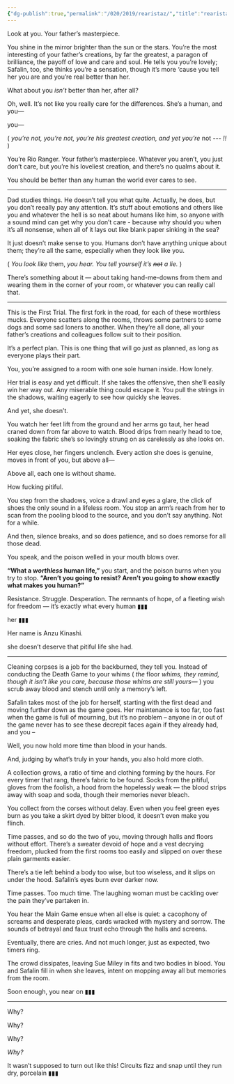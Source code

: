 ```yaml
---
{"dg-publish":true,"permalink":"/020/2019/rearistaz/","title":"rearistaz.","tags":["YTTD","Unfinished"],"noteIcon":"1","created":"2024-09-26T13:45:04.180-07:00","updated":"2024-09-26T15:44:06.563-07:00"}
---
```


Look at you. Your father’s masterpiece.

You shine in the mirror brighter than the sun or the stars. You’re the most interesting of your father’s creations, by far the greatest, a paragon of brilliance, the payoff of love and care and soul. He tells you you’re lovely; Safalin, too, she thinks you’re a sensation, though it’s more ‘cause you tell her you are and you’re real better than her.

What about you *isn’t* better than her, after all?

Oh, well. It’s not like you really care for the differences. She’s a human, and you—

you—

( *you’re not, you’re not, you’re his greatest creation, and yet you’re* not *--- !!* )

You’re Rio Ranger. Your father’s masterpiece. Whatever you aren’t, you just don’t care, but you’re his loveliest creation, and there’s no qualms about it.

You should be better than any human the world ever cares to see.

---

Dad studies things. He doesn’t tell you what quite. Actually, he does, but you don’t reeally pay any attention. It’s stuff about emotions and others like you and whatever the hell is so neat about humans like him, so anyone with a sound mind can get why you don’t care - because why should you when it’s all nonsense, when all of it lays out like blank paper sinking in the sea?

It just doesn’t make sense to you. Humans don’t have anything unique about them; they’re all the same, especially when they look like you.

( *You look like* them, *you hear. You tell yourself it’s ~~not~~ a lie.* )

There’s something about it — about taking hand-me-downs from them and wearing them in the corner of your room, or whatever you can really call that. 

---

This is the First Trial. The first fork in the road, for each of these worthless mucks. Everyone scatters along the rooms, throws some partners to some dogs and some sad loners to another. When they’re all done, all your father’s creations and colleagues follow suit to their position.

It’s a perfect plan. This is one thing that will go just as planned, as long as everyone plays their part.

You, you’re assigned to a room with one sole human inside. How lonely.

Her trial is easy and yet difficult. If she takes the offensive, then she’ll easily win her way out. Any miserable thing could escape it. You pull the strings in the shadows, waiting eagerly to see how quickly she leaves.

And yet, she doesn’t.

You watch her feet lift from the ground and her arms go taut, her head craned down from far above to watch. Blood drips from nearly head to toe, soaking the fabric she’s so lovingly strung on as carelessly as she looks on.

Her eyes close, her fingers unclench. Every action she does is genuine, moves in front of you, but above all—

Above all, each one is without shame.

How fucking pitiful.

You step from the shadows, voice a drawl and eyes a glare, the click of shoes the only sound in a lifeless room. You stop an arm’s reach from her to scan from the pooling blood to the source, and you don’t say anything. Not for a while.

And then, silence breaks, and so does patience, and so does remorse for all those dead.

You speak, and the poison welled in your mouth blows over.

**“What a *worthless* human life,”** you start, and the poison burns when you try to stop. **“Aren’t you going to resist? Aren’t you going to show exactly what makes you human?”**

Resistance. Struggle. Desperation. The remnants of hope, of a fleeting wish for freedom — it’s exactly what every human ▮▮▮

her ▮▮▮

Her name is Anzu Kinashi.

she doesn’t deserve that pitiful life she had.

---

Cleaning corpses is a job for the backburned, they tell you. Instead of conducting the Death Game to your whims ( *the* floor *whims, they remind, though it isn’t like you care, because those whims are still yours—* ) you scrub away blood and stench until only a memory’s left.

Safalin takes most of the job for herself, starting with the first dead and moving further down as the game goes. Her maintenance is too far, too fast when the game is full of mourning, but it’s no problem – anyone in or out of the game never has to see these decrepit faces again if they already had, and you –

Well, you now hold more time than blood in your hands.

And, judging by what’s truly in your hands, you also hold more cloth.

A collection grows, a ratio of time and clothing forming by the hours. For every timer that rang, there’s fabric to be found. Socks from the pitiful, gloves from the foolish, a hood from the hopelessly weak — the blood strips away with soap and soda, though their memories never bleach.

You collect from the corses without delay. Even when you feel green eyes burn as you take a skirt dyed by bitter blood, it doesn’t even make you flinch.

Time passes, and so do the two of you, moving through halls and floors without effort. There’s a sweater devoid of hope and a vest decrying freedom, plucked from the first rooms too easily and slipped on over these plain garments easier.

There’s a tie left behind a body too wise, but too wiseless, and it slips on under the hood. Safalin’s eyes burn ever darker now.

Time passes. Too much time. The laughing woman must be cackling over the pain they’ve partaken in.

You hear the Main Game ensue when all else is quiet: a cacophony of screams and desperate pleas, cards wracked with mystery and sorrow. The sounds of betrayal and faux trust echo through the halls and screens.

Eventually, there are cries. And not much longer, just as expected, two timers ring.

The crowd dissipates, leaving Sue Miley in fits and two bodies in blood. You and Safalin fill in when she leaves, intent on mopping away all but memories from the room.

Soon enough, you near on ▮▮▮

---

Why?

Why?

Why?

*Why?*

It wasn’t supposed to turn out like this! Circuits fizz and snap until they run dry, porcelain ▮▮▮
